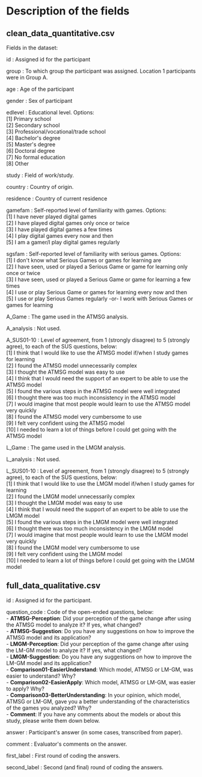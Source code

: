 # Description of the fields

## clean_data_quantitative.csv

Fields in the dataset:

id
:   Assigned id for the participant 

group
:   To which group the participant was assigned. Location 1 participants were in Group A.

age
:   Age of the participant

gender
:   Sex of participant

edlevel
:   Educational level. Options:  
    [1] Primary school  
    [2] Secondary school  
    [3] Professional/vocational/trade school  
    [4] Bachelor's degree  
    [5] Master's degree  
    [6] Doctoral degree  
    [7] No formal education  
    [8] Other  

study
:   Field of work/study.

country
:   Country of origin.

residence
:   Country of current residence

gamefam
:   Self-reported level of familiarity with games. Options:  
    [1] I have never played digital games  
    [2] I have played digital games only once or twice  
    [3] I have played digital games a few times  
    [4] I play digital games every now and then  
    [5] I am a gamer/I play digital games regularly   
    
sgsfam
:   Self-reported level of familiarity with serious games. Options:  
    [1] I don't know what Serious Games or games for learning are  
    [2] I have seen, used or played a Serious Game or game for learning only once or twice  
    [3] I have seen, used or played a Serious Game or game for learning a few times  
    [4] I use or play Serious Game or games for learning every now and then  
    [5] I use or play Serious Games regularly -or- I work with Serious Games or games for learning  
 
A_Game
:   The game used in the ATMSG analysis.

A_analysis
:   Not used.

A_SUS01-10
:   Level of agreement, from 1 (strongly disagree) to 5 (strongly agree), to each of the SUS questions, below:  
    [1] I think that I would like to use the ATMSG model if/when I study games for learning  
    [2] I found the ATMSG model unnecessarily complex  
    [3] I thought the ATMSG model was easy to use  
    [4] I think that I would need the support of an expert to be able to use the ATMSG model  
    [5] I found the various steps in the ATMSG model were well integrated  
    [6] I thought there was too much inconsistency in the ATMSG model  
    [7] I would imagine that most people would learn to use the ATMSG model very quickly  
    [8] I found the ATMSG model very cumbersome to use  
    [9] I felt very confident using the ATMSG model  
    [10] I needed to learn a lot of things before I could get going with the ATMSG model  

L_Game
:   The game used in the LMGM analysis.

L_analysis
:   Not used.

L_SUS01-10
:   Level of agreement, from 1 (strongly disagree) to 5 (strongly agree), to each of the SUS questions, below:  
    [1] I think that I would like to use the LMGM model if/when I study games for learning  
    [2] I found the LMGM model unnecessarily complex  
    [3] I thought the LMGM model was easy to use  
    [4] I think that I would need the support of an expert to be able to use the LMGM model  
    [5] I found the various steps in the LMGM model were well integrated  
    [6] I thought there was too much inconsistency in the LMGM model  
    [7] I would imagine that most people would learn to use the LMGM model very quickly  
    [8] I found the LMGM model very cumbersome to use  
    [9] I felt very confident using the LMGM model  
    [10] I needed to learn a lot of things before I could get going with the LMGM model  


## full_data_qualitative.csv

id
:   Assigned id for the participant.

question_code
:   Code of the open-ended questions, below:  
    - **ATMSG-Perception**: Did your perception of the game change after using the ATMSG model to analyze it? If yes, what changed?  
    - **ATMSG-Suggestion**: Do you have any suggestions on how to improve the ATMSG model and its
application?  
    - **LMGM-Perception**: Did your perception of the game change after using the LM-GM model to
analyze it? If yes, what changed?  
    - **LMGM-Suggestion**: Do you have any suggestions on how to improve the LM-GM model and its
application?  
    - **Comparison01-EasierUnderstand**: Which model, ATMSG or LM-GM, was easier to understand? Why?  
    - **Comparison02-EasierApply**: Which model, ATMSG or LM-GM, was easier to apply? Why?  
    - **Comparison03-BetterUnderstanding**: In your opinion, which model, ATMSG or LM-GM, gave you a better understanding of the characteristics of the games you analyzed? Why?  
    - **Comment**: If you have any comments about the models or about this study, please write them down below.  

answer
:   Participant's answer (in some cases, transcribed from paper).

comment
:   Evaluator's comments on the answer.

first_label
:   First round of coding the answers.

second_label
:   Second (and final) round of coding the answers.
